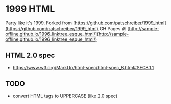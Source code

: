 # 1999 HTML

Party like it's 1999.
Forked from [https://github.com/patschreiber/1999_html](https://github.com/patschreiber/1999_html)
GH Pages @ [http://sample-offline.github.io/1996_linktree_esque_html/](http://sample-offline.github.io/1996_linktree_esque_html/)

## HTML 2.0 spec

- <https://www.w3.org/MarkUp/html-spec/html-spec_8.html#SEC8.1.1>

## TODO

- convert HTML tags to UPPERCASE (like 2.0 spec)

